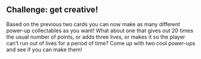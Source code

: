 ## Challenge: get creative!
 
Based on the previous two cards you can now make as many different power-up collectables as you want! What about one that gives out 20 times the usual number of points, or adds three lives, or makes it so the player can’t run out of lives for a period of time? Come up with two cool power-ups and see if you can make them!
